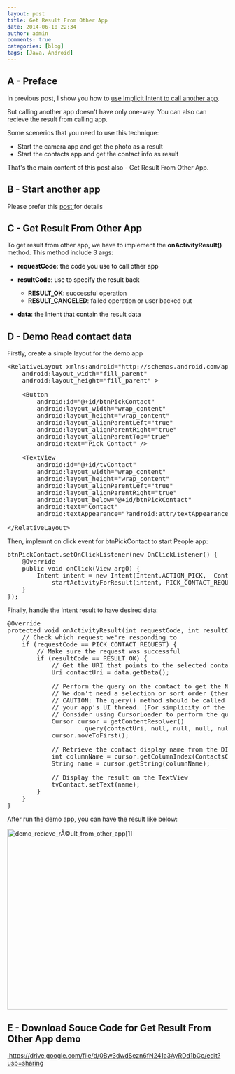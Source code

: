 ```yaml
---
layout: post
title: Get Result From Other App
date: 2014-06-10 22:34
author: admin
comments: true
categories: [blog]
tags: [Java, Android]
---
```


<h2>A - Preface</h2>
In previous post, I show you how to <a title="Use Implicit Intent to Call Another App" href="http://icetea09.com/blog/2014/05/06/android-use-implicit-intent-call-another-app/" target="_blank">use Implicit Intent to call another app</a>.

But calling another app doesn't have only one-way. You can also can recieve the result from calling app.

Some scenerios that you need to use this technique:
<ul>
	<li>Start the camera app and get the photo as a result</li>
	<li>Start the contacts app and get the contact info as result</li>
</ul>
That's the main content of this post also - Get Result From Other App.

<!--more-->
<h2>B - Start another app</h2>
Please prefer this <a title="Use Implicit Intent to Call Another App" href="http://icetea09.com/blog/2014/05/06/android-use-implicit-intent-call-another-app/" target="_blank">post </a>for details
<h2>C - Get Result From Other App</h2>
To get result from other app, we have to implement the <strong>onActivityResult()</strong> method. This method include 3 args:
<ul>
	<li>
<p class="prettyprint" style="color: #006600;"><span class="pln" style="color: #000000;"><strong>requestCode</strong>: the code you use to call other app</span></p>
</li>
	<li>
<p class="prettyprint" style="color: #006600;"><span class="pln" style="color: #000000;"><strong>resultCode</strong>: use to specify the result back</span></p>

<ul>
	<li><strong>RESULT_OK</strong>: successful operation</li>
	<li><strong>RESULT_CANCELED</strong>: failed operation or user backed out</li>
</ul>
</li>
	<li>
<p class="prettyprint" style="color: #006600;"><span class="pln" style="color: #000000;"><strong>data</strong>: the Intent that contain the result data</span></p>
</li>
</ul>
<h2>D - Demo Read contact data</h2>
Firstly, create a simple layout for the demo app

<pre>
&lt;RelativeLayout xmlns:android=&quot;http://schemas.android.com/apk/res/android&quot;
    android:layout_width=&quot;fill_parent&quot;
    android:layout_height=&quot;fill_parent&quot; &gt;

    &lt;Button
        android:id=&quot;@+id/btnPickContact&quot;
        android:layout_width=&quot;wrap_content&quot;
        android:layout_height=&quot;wrap_content&quot;
        android:layout_alignParentLeft=&quot;true&quot;
        android:layout_alignParentRight=&quot;true&quot;
        android:layout_alignParentTop=&quot;true&quot;
        android:text=&quot;Pick Contact&quot; /&gt;

    &lt;TextView
        android:id=&quot;@+id/tvContact&quot;
        android:layout_width=&quot;wrap_content&quot;
        android:layout_height=&quot;wrap_content&quot;
        android:layout_alignParentLeft=&quot;true&quot;
        android:layout_alignParentRight=&quot;true&quot;
        android:layout_below=&quot;@+id/btnPickContact&quot;
        android:text=&quot;Contact&quot;
        android:textAppearance=&quot;?android:attr/textAppearanceLarge&quot; /&gt;

&lt;/RelativeLayout&gt;
</pre>

Then, implemnt on click event for btnPickContact to start People app:

<pre>
btnPickContact.setOnClickListener(new OnClickListener() {
	@Override
	public void onClick(View arg0) {
		Intent intent = new Intent(Intent.ACTION_PICK,  ContactsContract.Contacts.CONTENT_URI);
	        startActivityForResult(intent, PICK_CONTACT_REQUEST);
	}
});
</pre>

Finally, handle the Intent result to have desired data:

<pre>
@Override
protected void onActivityResult(int requestCode, int resultCode, Intent data) {
	// Check which request we're responding to
	if (requestCode == PICK_CONTACT_REQUEST) {
		// Make sure the request was successful
		if (resultCode == RESULT_OK) {
			// Get the URI that points to the selected contact
			Uri contactUri = data.getData();

			// Perform the query on the contact to get the NUMBER column
			// We don't need a selection or sort order (there's only one result for the given URI)
			// CAUTION: The query() method should be called from a separate thread to avoid blocking
			// your app's UI thread. (For simplicity of the sample, this code doesn't do that.)
			// Consider using CursorLoader to perform the query.
			Cursor cursor = getContentResolver()
					.query(contactUri, null, null, null, null);
			cursor.moveToFirst();

			// Retrieve the contact display name from the DISPLAY_NAME column
			int columnName = cursor.getColumnIndex(ContactsContract.Contacts.DISPLAY_NAME);
			String name = cursor.getString(columnName);

			// Display the result on the TextView
			tvContact.setText(name);
		}
	}
}
</pre>

After run the demo app, you can have the result like below:

<img class="size-full wp-image-1698 aligncenter" src="http://icetea09.com/wp-content/uploads/2014/06/demo_recieve_rÃ©ult_from_other_app1.png" alt="demo_recieve_rÃ©ult_from_other_app[1]" width="750" height="412" />
<h2>E - Download Souce Code for Get Result From Other App demo</h2>
<a href="https://drive.google.com/file/d/0Bw3dwdSezn6fN241a3AyRDd1bGc/edit?usp=sharing" target="_blank"> https://drive.google.com/file/d/0Bw3dwdSezn6fN241a3AyRDd1bGc/edit?usp=sharing</a>
